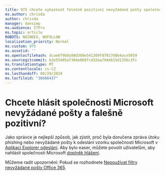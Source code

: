 ```yaml
---
title: 975 chcete vykazovat falešně pozitivní nevyžádané pošty společnosti Microsoft?
ms.author: chrisda
author: chrisda
manager: dansimp
ms.audience: ITPro
ms.topic: article
ROBOTS: NOINDEX, NOFOLLOW
localization_priority: Normal
ms.custom: 975
ms.assetid: ''
ms.openlocfilehash: dcae6f9b0a98d360e541309fd7017d864ace5959
ms.sourcegitcommit: b3e55405af384e868fcd32ea794eb15d1356c3fc
ms.translationtype: MT
ms.contentlocale: cs-CZ
ms.lasthandoff: 08/29/2019
ms.locfileid: "36666437"
---
```

# <a name="would-you-like-to-report-a-spam-false-positive-to-microsoft"></a>Chcete hlásit společnosti Microsoft nevyžádané pošty a falešně pozitivní?

Jako správce je nejlepší způsob, jak zjistit, proč byla doručena zpráva útoku phishing nebo nevyžádané pošty k odeslání vzorku společnosti Microsoft v [Aplikaci Explorer odeslání](https://protection.office.com/reportsubmission). Aby bylo easer, můžete povolit uživatelům, aby nahlásit společnosti Microsoft [doplněk hlášení](https://appsource.microsoft.com/product/office/WA104381180?src=office&tab=Overview).

Můžeme radit upozornění: Pokud se rozhodnete [Nepoužívat filtry nevyžádané pošty Office 365](https://docs.microsoft.com/exchange/troubleshoot/antispam/cautions-against-bypassing-spam-filters).
